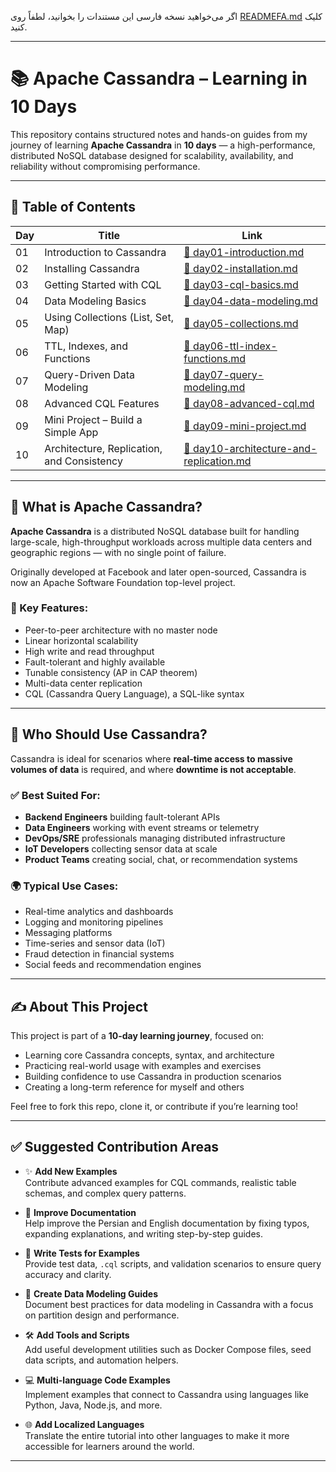 اگر می‌خواهید نسخه فارسی این مستندات را بخوانید، لطفاً روی [READMEFA.md](./READMEFA.md) کلیک کنید.

---

# 📚 Apache Cassandra – Learning in 10 Days

This repository contains structured notes and hands-on guides from my journey of learning **Apache Cassandra** in **10 days** — a high-performance, distributed NoSQL database designed for scalability, availability, and reliability without compromising performance.

---

## 📌 Table of Contents

| Day | Title | Link |
|-----|-------|------|
| 01 | Introduction to Cassandra | [📄 day01-introduction.md](./docs/day01-introduction.md) |
| 02 | Installing Cassandra | [📄 day02-installation.md](./docs/day02-installation.md) |
| 03 | Getting Started with CQL | [📄 day03-cql-basics.md](./docs/day03-cql-basics.md) |
| 04 | Data Modeling Basics | [📄 day04-data-modeling.md](./docs/day04-data-modeling.md) |
| 05 | Using Collections (List, Set, Map) | [📄 day05-collections.md](./docs/day05-collections.md) |
| 06 | TTL, Indexes, and Functions | [📄 day06-ttl-index-functions.md](./docs/day06-ttl-index-functions.md) |
| 07 | Query-Driven Data Modeling | [📄 day07-query-modeling.md](./docs/day07-query-modeling.md) |
| 08 | Advanced CQL Features | [📄 day08-advanced-cql.md](./docs/day08-advanced-cql.md) |
| 09 | Mini Project – Build a Simple App | [📄 day09-mini-project.md](./docs/day09-mini-project.md) |
| 10 | Architecture, Replication, and Consistency | [📄 day10-architecture-and-replication.md](./docs/day10-architecture-and-replication.md) |

---

## 🧠 What is Apache Cassandra?

**Apache Cassandra** is a distributed NoSQL database built for handling large-scale, high-throughput workloads across multiple data centers and geographic regions — with no single point of failure.

Originally developed at Facebook and later open-sourced, Cassandra is now an Apache Software Foundation top-level project.

### 🔧 Key Features:

- Peer-to-peer architecture with no master node
- Linear horizontal scalability
- High write and read throughput
- Fault-tolerant and highly available
- Tunable consistency (AP in CAP theorem)
- Multi-data center replication
- CQL (Cassandra Query Language), a SQL-like syntax

---

## 👥 Who Should Use Cassandra?

Cassandra is ideal for scenarios where **real-time access to massive volumes of data** is required, and where **downtime is not acceptable**.

### ✅ Best Suited For:

- **Backend Engineers** building fault-tolerant APIs
- **Data Engineers** working with event streams or telemetry
- **DevOps/SRE** professionals managing distributed infrastructure
- **IoT Developers** collecting sensor data at scale
- **Product Teams** creating social, chat, or recommendation systems

### 🌍 Typical Use Cases:

- Real-time analytics and dashboards
- Logging and monitoring pipelines
- Messaging platforms
- Time-series and sensor data (IoT)
- Fraud detection in financial systems
- Social feeds and recommendation engines

---

## ✍️ About This Project

This project is part of a **10-day learning journey**, focused on:

- Learning core Cassandra concepts, syntax, and architecture
- Practicing real-world usage with examples and exercises
- Building confidence to use Cassandra in production scenarios
- Creating a long-term reference for myself and others

Feel free to fork this repo, clone it, or contribute if you’re learning too!

---

## ✅ Suggested Contribution Areas

- ✨ **Add New Examples**  
  Contribute advanced examples for CQL commands, realistic table schemas, and complex query patterns.

- 📝 **Improve Documentation**  
  Help improve the Persian and English documentation by fixing typos, expanding explanations, and writing step-by-step guides.

- 🧪 **Write Tests for Examples**  
  Provide test data, `.cql` scripts, and validation scenarios to ensure query accuracy and clarity.

- 📐 **Create Data Modeling Guides**  
  Document best practices for data modeling in Cassandra with a focus on partition design and performance.

- 🛠️ **Add Tools and Scripts**  
  Add useful development utilities such as Docker Compose files, seed data scripts, and automation helpers.

- 💻 **Multi-language Code Examples**  
  Implement examples that connect to Cassandra using languages like Python, Java, Node.js, and more.

- 🌐 **Add Localized Languages**  
  Translate the entire tutorial into other languages to make it more accessible for learners around the world.

---
